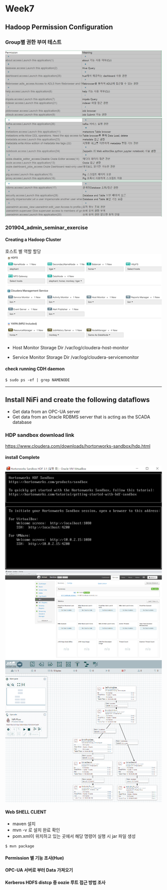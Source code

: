 # Week7

## Hadoop Permission Configuration 
### Group별 권한 부여 테스트
![](2019-04-16-13-29-54.png)
![](2019-04-16-13-30-17.png)
![](2019-04-16-13-30-36.png)

### 201904_admin_seminar_exercise
#### Creating a Hadoop Cluster
호스트 별 역할 할당
![](2019-04-16-13-34-31.png)

* Host Monitor Storage Dir
/var/log/cloudera-host-monitor

* Service Monitor Storage Dir
 /var/log/cloudera-servicemonitor

#### check running CDH daemon
```
$ sudo ps -ef | grep NAMENODE
```
---
## Install NiFi and create the following dataflows
* Get data from an OPC-UA server
* Get data from an Oracle RDBMS server that is acting as the SCADA database

### HDP sandbox download link
https://www.cloudera.com/downloads/hortonworks-sandbox/hdp.html

#### install Complete
![](2019-04-16-15-01-50.png)
![](2019-04-16-15-15-34.png)
![](2019-04-16-15-20-38.png)

#### Web SHELL CLIENT
* maven 설치
* mvn -v 로 설치 완료 확인
* pom.xml이 위치하고 있는 곳에서 해당 명령어 실행 시 jar 파일 생성
```
$ mvn package
```

#### Permission 별 기능 조사(Hue)

#### OPC-UA 서버로 부터 Data 가져오기

#### Kerberos HDFS distcp 중 oozie 루트 접근 방법 조사


